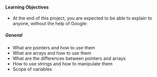 #### Learning Objectives
* At the end of this project, you are expected to be able to explain to anyone, without the help of Google:

##### General
* What are pointers and how to use them
* What are arrays and how to use them
* What are the differences between pointers and arrays
* How to use strings and how to manipulate them
* Scope of variables
